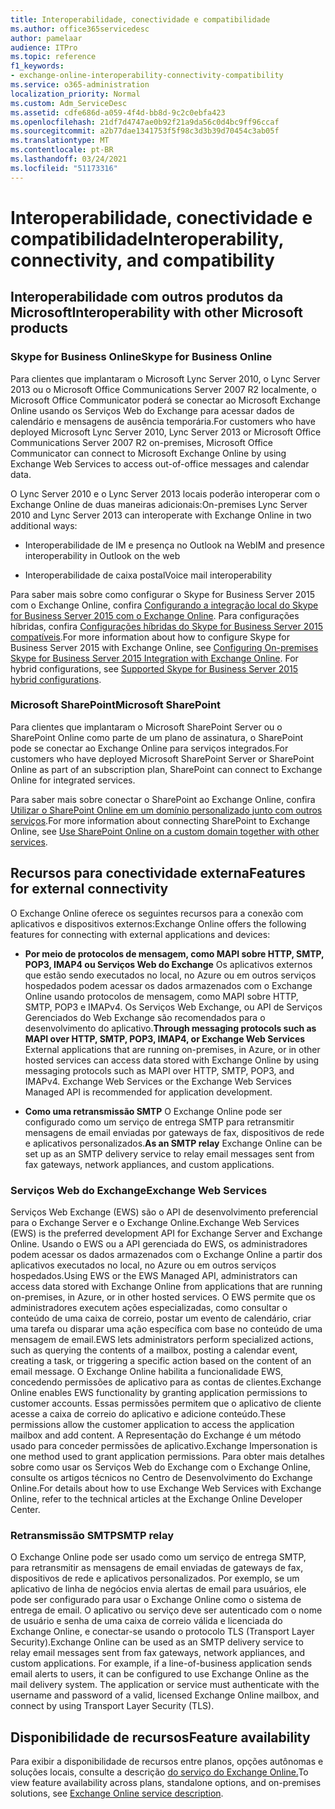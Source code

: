 ```yaml
---
title: Interoperabilidade, conectividade e compatibilidade
ms.author: office365servicedesc
author: pamelaar
audience: ITPro
ms.topic: reference
f1_keywords:
- exchange-online-interoperability-connectivity-compatibility
ms.service: o365-administration
localization_priority: Normal
ms.custom: Adm_ServiceDesc
ms.assetid: cdfe686d-a059-4f4d-bb8d-9c2c0ebfa423
ms.openlocfilehash: 21df7d4747ae0b92f21a9da56c0d4bc9ff96ccaf
ms.sourcegitcommit: a2b77dae1341753f5f98c3d3b39d70454c3ab05f
ms.translationtype: MT
ms.contentlocale: pt-BR
ms.lasthandoff: 03/24/2021
ms.locfileid: "51173316"
---
```

# <a name="interoperability-connectivity-and-compatibility"></a><span data-ttu-id="c59c9-102">Interoperabilidade, conectividade e compatibilidade</span><span class="sxs-lookup"><span data-stu-id="c59c9-102">Interoperability, connectivity, and compatibility</span></span>

## <a name="interoperability-with-other-microsoft-products"></a><span data-ttu-id="c59c9-103">Interoperabilidade com outros produtos da Microsoft</span><span class="sxs-lookup"><span data-stu-id="c59c9-103">Interoperability with other Microsoft products</span></span>

### <a name="skype-for-business-online"></a><span data-ttu-id="c59c9-104">Skype for Business Online</span><span class="sxs-lookup"><span data-stu-id="c59c9-104">Skype for Business Online</span></span>

<span data-ttu-id="c59c9-105">Para clientes que implantaram o Microsoft Lync Server 2010, o Lync Server 2013 ou o Microsoft Office Communications Server 2007 R2 localmente, o Microsoft Office Communicator poderá se conectar ao Microsoft Exchange Online usando os Serviços Web do Exchange para acessar dados de calendário e mensagens de ausência temporária.</span><span class="sxs-lookup"><span data-stu-id="c59c9-105">For customers who have deployed Microsoft Lync Server 2010, Lync Server 2013 or Microsoft Office Communications Server 2007 R2 on-premises, Microsoft Office Communicator can connect to Microsoft Exchange Online by using Exchange Web Services to access out-of-office messages and calendar data.</span></span>
  
<span data-ttu-id="c59c9-106">O Lync Server 2010 e o Lync Server 2013 locais poderão interoperar com o Exchange Online de duas maneiras adicionais:</span><span class="sxs-lookup"><span data-stu-id="c59c9-106">On-premises Lync Server 2010 and Lync Server 2013 can interoperate with Exchange Online in two additional ways:</span></span>
  
- <span data-ttu-id="c59c9-107">Interoperabilidade de IM e presença no Outlook na Web</span><span class="sxs-lookup"><span data-stu-id="c59c9-107">IM and presence interoperability in Outlook on the web</span></span>
    
- <span data-ttu-id="c59c9-108">Interoperabilidade de caixa postal</span><span class="sxs-lookup"><span data-stu-id="c59c9-108">Voice mail interoperability</span></span>
    
<span data-ttu-id="c59c9-p101">Para saber mais sobre como configurar o Skype for Business Server 2015 com o Exchange Online, confira [Configurando a integração local do Skype for Business Server 2015 com o Exchange Online](/skypeforbusiness/deploy/integrate-with-exchange-server/outlook-web-app). Para configurações híbridas, confira [Configurações híbridas do Skype for Business Server 2015 compatíveis](/skypeforbusiness/skype-for-business-hybrid-solutions/integration-with-exchange-and-sharepoint).</span><span class="sxs-lookup"><span data-stu-id="c59c9-p101">For more information about how to configure Skype for Business Server 2015 with Exchange Online, see [Configuring On-premises Skype for Business Server 2015 Integration with Exchange Online](/skypeforbusiness/deploy/integrate-with-exchange-server/outlook-web-app). For hybrid configurations, see [Supported Skype for Business Server 2015 hybrid configurations](/skypeforbusiness/skype-for-business-hybrid-solutions/integration-with-exchange-and-sharepoint).</span></span>
  
### <a name="microsoft-sharepoint"></a><span data-ttu-id="c59c9-111">Microsoft SharePoint</span><span class="sxs-lookup"><span data-stu-id="c59c9-111">Microsoft SharePoint</span></span>

<span data-ttu-id="c59c9-112">Para clientes que implantaram o Microsoft SharePoint Server ou o SharePoint Online como parte de um plano de assinatura, o SharePoint pode se conectar ao Exchange Online para serviços integrados.</span><span class="sxs-lookup"><span data-stu-id="c59c9-112">For customers who have deployed Microsoft SharePoint Server or SharePoint Online as part of an subscription plan, SharePoint can connect to Exchange Online for integrated services.</span></span>
  
<span data-ttu-id="c59c9-113">Para saber mais sobre conectar o SharePoint ao Exchange Online, confira [Utilizar o SharePoint Online em um domínio personalizado junto com outros serviços](https://go.microsoft.com/fwlink/?LinkId=271805).</span><span class="sxs-lookup"><span data-stu-id="c59c9-113">For more information about connecting SharePoint to Exchange Online, see [Use SharePoint Online on a custom domain together with other services](https://go.microsoft.com/fwlink/?LinkId=271805).</span></span>
  
## <a name="features-for-external-connectivity"></a><span data-ttu-id="c59c9-114">Recursos para conectividade externa</span><span class="sxs-lookup"><span data-stu-id="c59c9-114">Features for external connectivity</span></span>

<span data-ttu-id="c59c9-115">O Exchange Online oferece os seguintes recursos para a conexão com aplicativos e dispositivos externos:</span><span class="sxs-lookup"><span data-stu-id="c59c9-115">Exchange Online offers the following features for connecting with external applications and devices:</span></span>
  
- <span data-ttu-id="c59c9-p102">**Por meio de protocolos de mensagem, como MAPI sobre HTTP, SMTP, POP3, IMAP4 ou Serviços Web do Exchange** Os aplicativos externos que estão sendo executados no local, no Azure ou em outros serviços hospedados podem acessar os dados armazenados com o Exchange Online usando protocolos de mensagem, como MAPI sobre HTTP, SMTP, POP3 e IMAPv4. Os Serviços Web Exchange, ou API de Serviços Gerenciados do Web Exchange são recomendados para o desenvolvimento do aplicativo.</span><span class="sxs-lookup"><span data-stu-id="c59c9-p102">**Through messaging protocols such as MAPI over HTTP, SMTP, POP3, IMAP4, or Exchange Web Services** External applications that are running on-premises, in Azure, or in other hosted services can access data stored with Exchange Online by using messaging protocols such as MAPI over HTTP, SMTP, POP3, and IMAPv4. Exchange Web Services or the Exchange Web Services Managed API is recommended for application development.</span></span> 
    
- <span data-ttu-id="c59c9-118">**Como uma retransmissão SMTP** O Exchange Online pode ser configurado como um serviço de entrega SMTP para retransmitir mensagens de email enviadas por gateways de fax, dispositivos de rede e aplicativos personalizados.</span><span class="sxs-lookup"><span data-stu-id="c59c9-118">**As an SMTP relay** Exchange Online can be set up as an SMTP delivery service to relay email messages sent from fax gateways, network appliances, and custom applications.</span></span> 
    
### <a name="exchange-web-services"></a><span data-ttu-id="c59c9-119">Serviços Web do Exchange</span><span class="sxs-lookup"><span data-stu-id="c59c9-119">Exchange Web Services</span></span>

<span data-ttu-id="c59c9-120">Serviços Web Exchange (EWS) são o API de desenvolvimento preferencial para o Exchange Server e o Exchange Online.</span><span class="sxs-lookup"><span data-stu-id="c59c9-120">Exchange Web Services (EWS) is the preferred development API for Exchange Server and Exchange Online.</span></span> <span data-ttu-id="c59c9-121">Usando o EWS ou a API gerenciada do EWS, os administradores podem acessar os dados armazenados com o Exchange Online a partir dos aplicativos executados no local, no Azure ou em outros serviços hospedados.</span><span class="sxs-lookup"><span data-stu-id="c59c9-121">Using EWS or the EWS Managed API, administrators can access data stored with Exchange Online from applications that are running on-premises, in Azure, or in other hosted services.</span></span> <span data-ttu-id="c59c9-122">O EWS permite que os administradores executem ações especializadas, como consultar o conteúdo de uma caixa de correio, postar um evento de calendário, criar uma tarefa ou disparar uma ação específica com base no conteúdo de uma mensagem de email.</span><span class="sxs-lookup"><span data-stu-id="c59c9-122">EWS lets administrators perform specialized actions, such as querying the contents of a mailbox, posting a calendar event, creating a task, or triggering a specific action based on the content of an email message.</span></span> <span data-ttu-id="c59c9-123">O Exchange Online habilita a funcionalidade EWS, concedendo permissões de aplicativo para as contas de clientes.</span><span class="sxs-lookup"><span data-stu-id="c59c9-123">Exchange Online enables EWS functionality by granting application permissions to customer accounts.</span></span> <span data-ttu-id="c59c9-124">Essas permissões permitem que o aplicativo de cliente acesse a caixa de correio do aplicativo e adicione conteúdo.</span><span class="sxs-lookup"><span data-stu-id="c59c9-124">These permissions allow the customer application to access the application mailbox and add content.</span></span> <span data-ttu-id="c59c9-125">A Representação do Exchange é um método usado para conceder permissões de aplicativo.</span><span class="sxs-lookup"><span data-stu-id="c59c9-125">Exchange Impersonation is one method used to grant application permissions.</span></span> <span data-ttu-id="c59c9-126">Para obter mais detalhes sobre como usar os Serviços Web do Exchange com o Exchange Online, consulte os artigos técnicos no Centro de Desenvolvimento do Exchange Online.</span><span class="sxs-lookup"><span data-stu-id="c59c9-126">For details about how to use Exchange Web Services with Exchange Online, refer to the technical articles at the Exchange Online Developer Center.</span></span>
  
### <a name="smtp-relay"></a><span data-ttu-id="c59c9-127">Retransmissão SMTP</span><span class="sxs-lookup"><span data-stu-id="c59c9-127">SMTP relay</span></span>

<span data-ttu-id="c59c9-p104">O Exchange Online pode ser usado como um serviço de entrega SMTP, para retransmitir as mensagens de email enviadas de gateways de fax, dispositivos de rede e aplicativos personalizados. Por exemplo, se um aplicativo de linha de negócios envia alertas de email para usuários, ele pode ser configurado para usar o Exchange Online como o sistema de entrega de email. O aplicativo ou serviço deve ser autenticado com o nome de usuário e senha de uma caixa de correio válida e licenciada do Exchange Online, e conectar-se usando o protocolo TLS (Transport Layer Security).</span><span class="sxs-lookup"><span data-stu-id="c59c9-p104">Exchange Online can be used as an SMTP delivery service to relay email messages sent from fax gateways, network appliances, and custom applications. For example, if a line-of-business application sends email alerts to users, it can be configured to use Exchange Online as the mail delivery system. The application or service must authenticate with the username and password of a valid, licensed Exchange Online mailbox, and connect by using Transport Layer Security (TLS).</span></span>
  
## <a name="feature-availability"></a><span data-ttu-id="c59c9-131">Disponibilidade de recursos</span><span class="sxs-lookup"><span data-stu-id="c59c9-131">Feature availability</span></span>

<span data-ttu-id="c59c9-132">Para exibir a disponibilidade de recursos entre planos, opções autônomas e soluções locais, consulte a descrição [do serviço do Exchange Online.](exchange-online-service-description.md)</span><span class="sxs-lookup"><span data-stu-id="c59c9-132">To view feature availability across plans, standalone options, and on-premises solutions, see [Exchange Online service description](exchange-online-service-description.md).</span></span>
